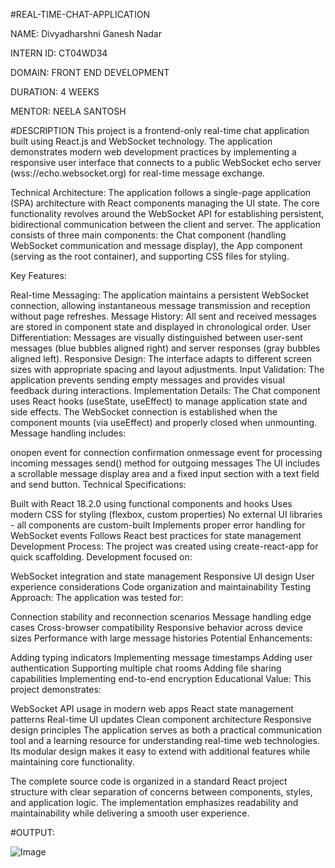 #REAL-TIME-CHAT-APPLICATION

NAME: Divyadharshni Ganesh Nadar

INTERN ID: CT04WD34

DOMAIN: FRONT END DEVELOPMENT

DURATION: 4 WEEKS

MENTOR: NEELA SANTOSH

#DESCRIPTION
This project is a frontend-only real-time chat application built using React.js and WebSocket technology. The application demonstrates modern web development practices by implementing a responsive user interface that connects to a public WebSocket echo server (wss://echo.websocket.org) for real-time message exchange.

Technical Architecture:
The application follows a single-page application (SPA) architecture with React components managing the UI state. The core functionality revolves around the WebSocket API for establishing persistent, bidirectional communication between the client and server. The application consists of three main components: the Chat component (handling WebSocket communication and message display), the App component (serving as the root container), and supporting CSS files for styling.

Key Features:

Real-time Messaging: The application maintains a persistent WebSocket connection, allowing instantaneous message transmission and reception without page refreshes.
Message History: All sent and received messages are stored in component state and displayed in chronological order.
User Differentiation: Messages are visually distinguished between user-sent messages (blue bubbles aligned right) and server responses (gray bubbles aligned left).
Responsive Design: The interface adapts to different screen sizes with appropriate spacing and layout adjustments.
Input Validation: The application prevents sending empty messages and provides visual feedback during interactions.
Implementation Details:
The Chat component uses React hooks (useState, useEffect) to manage application state and side effects. The WebSocket connection is established when the component mounts (via useEffect) and properly closed when unmounting. Message handling includes:

onopen event for connection confirmation
onmessage event for processing incoming messages
send() method for outgoing messages The UI includes a scrollable message display area and a fixed input section with a text field and send button.
Technical Specifications:

Built with React 18.2.0 using functional components and hooks
Uses modern CSS for styling (flexbox, custom properties)
No external UI libraries - all components are custom-built
Implements proper error handling for WebSocket events
Follows React best practices for state management
Development Process:
The project was created using create-react-app for quick scaffolding. Development focused on:

WebSocket integration and state management
Responsive UI design
User experience considerations
Code organization and maintainability
Testing Approach:
The application was tested for:

Connection stability and reconnection scenarios
Message handling edge cases
Cross-browser compatibility
Responsive behavior across device sizes
Performance with large message histories
Potential Enhancements:

Adding typing indicators
Implementing message timestamps
Adding user authentication
Supporting multiple chat rooms
Adding file sharing capabilities
Implementing end-to-end encryption
Educational Value:
This project demonstrates:

WebSocket API usage in modern web apps
React state management patterns
Real-time UI updates
Clean component architecture
Responsive design principles
The application serves as both a practical communication tool and a learning resource for understanding real-time web technologies. Its modular design makes it easy to extend with additional features while maintaining core functionality.

The complete source code is organized in a standard React project structure with clear separation of concerns between components, styles, and application logic. The implementation emphasizes readability and maintainability while delivering a smooth user experience.

#OUTPUT:

![Image](https://github.com/user-attachments/assets/fc07dfa6-068b-4806-b0d6-a6cb50c50028)
